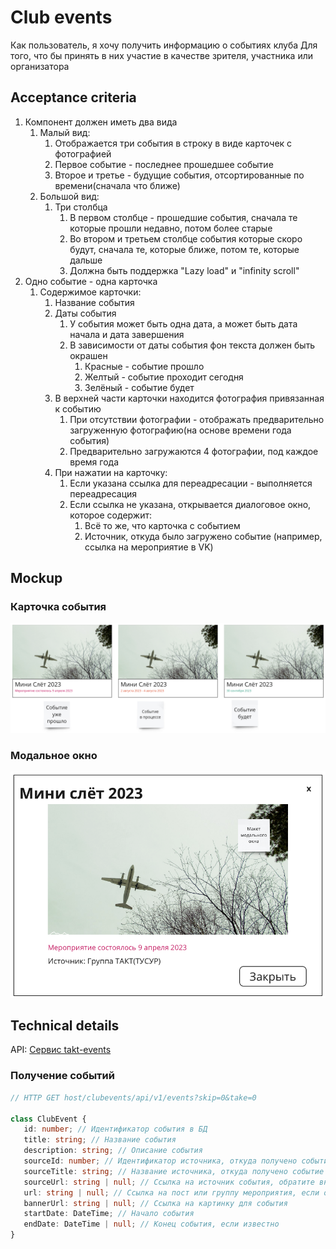# Club events
Как пользователь, я хочу получить информацию о событиях клуба
Для того, что бы принять в них участие в качестве зрителя, участника или организатора

## Acceptance criteria

1. Компонент должен иметь два вида
   1. Малый вид:
      1. Отображается три события в строку в виде карточек с фотографией
      2. Первое событие - последнее прошедшее событие
      3. Второе и третье - будущие события, отсортированные по времени(сначала что ближе)
   2. Большой вид:
      1. Три столбца
         1. В первом столбце - прошедшие события, сначала те которые прошли недавно, потом более старые
         2. Во втором и третьем столбце события которые скоро будут, сначала те, которые ближе, потом те, которые дальше
         3. Должна быть поддержка "Lazy load" и "infinity scroll"
2. Одно событие - одна карточка
   1. Содержимое карточки:
      1. Название события
      2. Даты события
         1. У события может быть одна дата, а может быть дата начала и дата завершения
         2. В зависимости от даты события фон текста должен быть окрашен
            1. Красные - событие прошло
            2. Желтый - событие проходит сегодня
            3. Зелёный - событие будет
      3. В верхней части карточки находится фотография привязанная к событию
         1. При отсутствии фотографии - отображать предварительно загруженную фотографию(на основе времени года события)
         2. Предварительно загружаются 4 фотографии, под каждое время года
      4. При нажатии на карточку:
         1. Если указана ссылка для переадресации - выполняется переадресация
         2. Если ссылка не указана, открывается диалоговое окно, которое содержит:
            1. Всё то же, что карточка с событием
            2. Источник, откуда было загружено событие (например, ссылка на мероприятие в VK)
      
## Mockup
### Карточка события

![](./images/2307-Club-events-card.png)

### Модальное окно

![](./images/2307-Club-events-modal.png)

## Technical details 

API: [Сервис takt-events ](https://github.com/takttusur/takt-events)

### Получение событий
```ts
// HTTP GET host/clubevents/api/v1/events?skip=0&take=0

class ClubEvent {
   id: number; // Идентификатор события в БД
   title: string; // Название события
   description: string; // Описание события
   sourceId: number; // Идентификатор источника, откуда получено событие
   sourceTitle: string; // Название источника, откуда получено событие
   sourceUrl: string | null; // Ссылка на источник события, обратите внимание, это не ссылка на пост или группу события, а ссылка на организаторов
   url: string | null; // Ссылка на пост или группу мероприятия, если она есть
   bannerUrl: string | null; // Ссылка на картинку для события
   startDate: DateTime; // Начало события
   endDate: DateTime | null; // Конец события, если известно
}
```